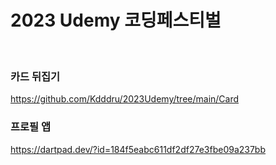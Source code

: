 <h1>2023 Udemy 코딩페스티벌</h1>
<br/>

<h3>카드 뒤집기</h3>
<a href='https://github.com/Kdddru/2023Udemy/tree/main/Card'>https://github.com/Kdddru/2023Udemy/tree/main/Card</a>

<h3>프로필 앱</h3>
<a href='https://dartpad.dev/?id=184f5eabc611df2df27e3fbe09a237bb'>https://dartpad.dev/?id=184f5eabc611df2df27e3fbe09a237bb</a>
<img src=' <img src="https://img.shields.io/badge/flutter-02569B?style=flat&logo=flutter&logoColor=white"/>

